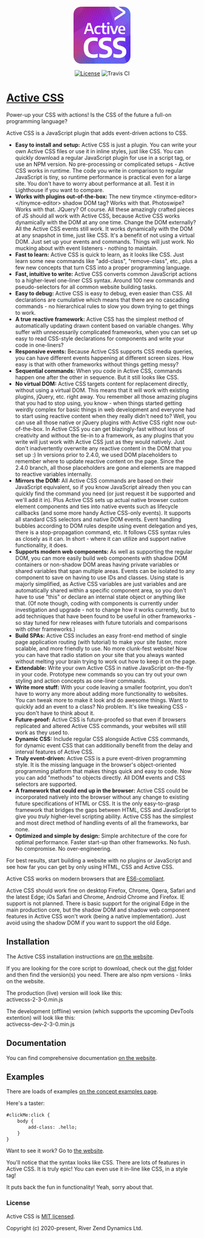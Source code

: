 <p align="center"><a href="https://activecss.org" target="_blank" rel="noopener noreferrer"><img src="https://github.com/Active-CSS/active-css/raw/master/logo/activecss-150.jpg" alt="Active CSS Logo" style="border-radius: 20px;"></a></p>
<p align="center">
  <a href="https://github.com/Active-CSS/active-css/blob/master/LICENSE"><img src="https://img.shields.io/badge/License-MIT-green.svg" alt="License"></a>
  <img src="https://travis-ci.com/Active-CSS/active-css.svg?branch=master" alt="Travis CI">
</p>

# [Active CSS](https://activecss.org/)

Power-up your CSS with actions! Is the CSS of the future a full-on programming language?

Active CSS is a JavaScript plugin that adds event-driven actions to CSS.

* **Easy to install and setup:** Active CSS is just a plugin. You can write your own Active CSS files or use it in inline styles, just like CSS. You can quickly download a regular JavaScript plugin for use in a script tag, or use an NPM version. No pre-processing or complicated setups - Active CSS works in runtime. The code you write in comparison to regular JavaScript is tiny, so runtime performance is practical even for a large site. You don't have to worry about performance at all. Test it in Lighthouse if you want to compare.
* **Works with plugins out-of-the-box:** The new tinymce \<tinymce-editor>\</tinymce-editor> shadow DOM tag? Works with that. Photoswipe? Works with that. JQuery? Of course. All these amazingly crafted pieces of JS should all work with Active CSS, because Active CSS works dynamically with the DOM at any one time. Change the DOM externally? All the Active CSS events still work. It works dynamically with the DOM at any snapshot in time, just like CSS. It's a benefit of not using a virtual DOM. Just set up your events and commands. Things will just work. No mucking about with event listeners - nothing to maintain.
* **Fast to learn:** Active CSS is quick to learn, as it looks like CSS. Just learn some new commands like "add-class", "remove-class", etc., plus a few new concepts that turn CSS into a proper programming language.
* **Fast, intuitive to write:** Active CSS converts common JavaScript actions to a higher-level one-liner CSS syntax. Around 100 new commands and pseudo-selectors for all common website building tasks.
* **Easy to debug:** Active CSS is easy to debug, even easier than CSS. All declarations are cumulative which means that there are no cascading commands - no hierarchical rules to slow you down trying to get things to work.
* **A true reactive framework:** Active CSS has the simplest method of automatically updating drawn content based on variable changes. Why suffer with unnecessarily complicated frameworks, when you can set up easy to read CSS-style declarations for components and write your code in one-liners?
* **Responsive events:** Because Active CSS supports CSS media queries, you can have different events happening at different screen sizes. How easy is that with other frameworks without things getting messy?
* **Sequential commands:** When you code in Active CSS, commands happen one after the other in sequence. But it still looks like CSS.
* **No virtual DOM:** Active CSS targets content for replacement directly, without using a virtual DOM. This means that it will work with existing plugins, jQuery, etc. right away. You remember all those amazing plugins that you had to stop using, you know - when things started getting weirdly complex for basic things in web development and everyone had to start using reactive content when they really didn't need to? Well, you can use all those native or jQuery plugins with Active CSS right now out-of-the-box. In Active CSS you can get blazingly-fast without loss of creativity and without the tie-in to a framework, as any plugins that you write will just work with Active CSS just as they would natively. Just don't inadvertently overwrite any reactive content in the DOM that you set up :) In versions prior to 2.4.0, we used DOM placeholders to remember where to update reactive content on the page. Since the 2.4.0 branch, all those placeholders are gone and elements are mapped to reactive variables internally.
* **Mirrors the DOM:** All Active CSS commands are based on their JavaScript equivalent, so if you know JavaScript already then you can quickly find the command you need (or just request it be supported and we'll add it in). Plus Active CSS sets up actual native browser custom element components and ties into native events such as lifecycle callbacks (and some more handy Active CSS-only events). It supports all standard CSS selectors and native DOM events. Event handling bubbles according to DOM rules despite using event delegation and yes, there is a stop-propagation command, etc. It follows CSS syntax rules as closely as it can. In short - where it can utilize and support native functionality, it does.
* **Supports modern web components:** As well as supporting the regular DOM, you can more easily build web components with shadow DOM containers or non-shadow DOM areas having private variables or shared variables that span multiple areas. Events can be isolated to any component to save on having to use IDs and classes. Using state is majorly simplified, as Active CSS variables are just variables and are automatically shared within a specific component area, so you don't have to use "this" or declare an internal state object or anything like that. (Of note though, coding with components is currently under investigation and upgrade - not to change how it works currently, but to add techniques that have been found to be useful in other frameworks - so stay tuned for new releases with future tutorials and comparisons with other frameworks.)
* **Build SPAs:** Active CSS includes an easy front-end method of single page application routing (with tutorial) to make your site faster, more scalable, and more friendly to use. No more clunk-fest website! Now you can have that radio station on your site that you always wanted without melting your brain trying to work out how to keep it on the page.
* **Extendable:** Write your own Active CSS in native JavaScript on-the-fly in your code. Prototype new commands so you can try out your own styling and action concepts as one-liner commands.
* **Write more stuff:** With your code leaving a smaller footprint, you don't have to worry any more about adding more functionality to websites. You can tweak more to make it look and do awesome things. Want to quickly add an event to a class? No problem. It's like tweaking CSS - you don't have to think about it.
* **Future-proof:** Active CSS is future-proofed so that even if browsers replicated and altered Active CSS commands, your websites will still work as they used to.
* **Dynamic CSS:** Include regular CSS alongside Active CSS commands, for dynamic event CSS that can additionally benefit from the delay and interval features of Active CSS. 
* **Truly event-driven:** Active CSS is a pure event-driven programming style. It is the missing language in the browser's object-oriented programming platform that makes things quick and easy to code. Now you can add "methods" to objects directly. All DOM events and CSS selectors are supported.
* **A framework that could end up in the browser:** Active CSS could be incorporated natively into the browser without any change to existing future specifications of HTML or CSS. It is the only easy-to-grasp framework that bridges the gaps between HTML, CSS and JavaScript to give you _truly_ higher-level scripting ability. Active CSS has the simplest and most direct method of handling events of all the frameworks, bar none.
* **Optimized and simple by design:** Simple architecture of the core for optimal performance. Faster start-up than other frameworks. No fush. No compromise. No over-engineering.

For best results, start building a website with no plugins or JavaScript and see how far you can get by only using HTML, CSS and Active CSS.

Active CSS works on modern browsers that are [ES6-compliant](http://kangax.github.io/compat-table/es6/).

Active CSS should work fine on desktop Firefox, Chrome, Opera, Safari and the latest Edge; iOs Safari and Chrome, Android Chrome and Firefox. IE support is not planned. There is basic support for the original Edge in the main production core, but the shadow DOM and shadow web component features in Active CSS won't work (being a native implementation). Just avoid using the shadow DOM if you want to support the old Edge.

## Installation

The Active CSS installation instructions are [on the website](https://activecss.org/manual/installation.html).

If you are looking for the core script to download, check out the [dist](https://github.com/Active-CSS/active-css/tree/master/dist) folder and then find the version(s) you need. There are also npm versions - links on the website.

The production (live) version will look like this:<br>
activecss-2-3-0.min.js

The development (offline) version (which supports the upcoming DevTools extention) will look like this:<br>
activecss-dev-2-3-0.min.js

## Documentation

You can find comprehensive documentation [on the website](https://activecss.org).

## Examples

There are loads of examples [on the concept examples page](https://activecss.org/manual/examples.html).

Here's a taster:

```
#clickMe:click {
    body {
        add-class: .hello;
    }
}
```

Want to see it work? Go to [the website](https://activecss.org).

You'll notice that the syntax looks like CSS. There are lots of features in Active CSS. It is truly epic! You can even use it in-line like CSS, in a style tag!

It puts back the fun in functionality! Yeah, sorry about that.

### License

Active CSS is [MIT licensed](./LICENSE).

Copyright (c) 2020-present, River Zend Dynamics Ltd.
